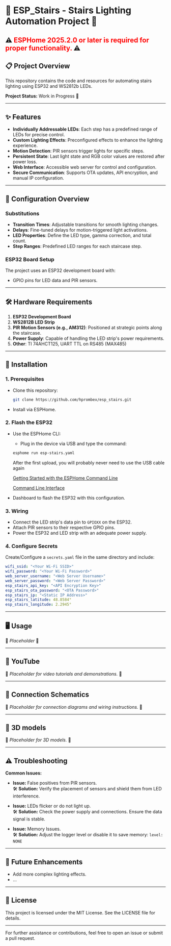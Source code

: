 
# 🌈 ESP_Stairs - Stairs Lighting Automation Project 🌈


## ⚠️ <span style="color: red;">ESPHome 2025.2.0 or later is required for proper functionality.</span> ⚠️ 

## 📋 Project Overview
This repository contains the code and resources for automating stairs lighting using ESP32 and WS2812b LEDs.

**Project Status:** Work in Progress 🚧 

---

## ✨ Features
- **Individually Addressable LEDs**: Each step has a predefined range of LEDs for precise control.
- **Custom Lighting Effects**: Preconfigured effects to enhance the lighting experience.
- **Motion Detection**: PIR sensors trigger lights for specific steps.
- **Persistent State**: Last light state and RGB color values are restored after power loss.
- **Web Interface**: Accessible web server for control and configuration.
- **Secure Communication**: Supports OTA updates, API encryption, and manual IP configuration.

---

## 🔧 Configuration Overview
### Substitutions
- **Transition Times**: Adjustable transitions for smooth lighting changes.
- **Delays**: Fine-tuned delays for motion-triggered light activations.
- **LED Properties**: Define the LED type, gamma correction, and total count.
- **Step Ranges**: Predefined LED ranges for each staircase step.

### ESP32 Board Setup
The project uses an ESP32 development board with:
- GPIO pins for LED data and PIR sensors.

---

## 🛠️ Hardware Requirements
1. **ESP32 Development Board**
2. **WS2812B LED Strip**
3. **PIR Motion Sensors (e.g., AM312)**: Positioned at strategic points along the staircase.
4. **Power Supply**: Capable of handling the LED strip's power requirements.
5. **Other**: TI 74AHCT125, UART TTL on RS485 (MAX485)

---

## 🧰 Installation
### 1. Prerequisites
- Clone this repository:
   ```bash
   git clone https://github.com/hprombex/esp_stairs.git
   ```
- Install via ESPHome.

### 2. Flash the ESP32
- Use the ESPHome CLI:
  - Plug in the device via USB and type the command:
  ```bash
  esphome run esp-stairs.yaml
   ```
  After the first upload, you will probably never need to use the USB cable again

  [Getting Started with the ESPHome Command Line](https://esphome.io/guides/getting_started_command_line.html)

  [Command Line Interface](https://esphome.io/guides/cli.html)


- Dashboard to flash the ESP32 with this configuration.

### 3. Wiring
- Connect the LED strip's data pin to `GPIOXX` on the ESP32.
- Attach PIR sensors to their respective GPIO pins.
- Power the ESP32 and LED strip with an adequate power supply.

### 4. Configure Secrets
Create/Configure a `secrets.yaml` file in the same directory and include:
```yaml
wifi_ssid: "<Your Wi-Fi SSID>"
wifi_password: "<Your Wi-Fi Password>"
web_server_username: "<Web Server Username>"
web_server_password: "<Web Server Password>"
esp_stairs_api_key: "<API Encryption Key>"
esp_stairs_ota_password: "<OTA Password>"
esp_stairs_ip: "<Static IP Address>"
esp_stairs_latitude: 48.8584°
esp_stairs_longitude: 2.2945°
```

---

## 🖥️ Usage
🚧 *Placeholder* 🚧

---

## 🎥 YouTube
🚧 *Placeholder for video tutorials and demonstrations.* 🚧

---

## 🧩 Connection Schematics
🚧 *Placeholder for connection diagrams and wiring instructions.* 🚧

---

## 🤖 3D models
🚧 *Placeholder for 3D models.* 🚧

---

## ⚠️ Troubleshooting
**Common Issues:**
- **Issue:** False positives from PIR sensors.  
  🛠️ **Solution:** Verify the placement of sensors and shield them from LED interference.

- **Issue:** LEDs flicker or do not light up.  
  🛠️ **Solution:** Check the power supply and connections. Ensure the data signal is stable.

- **Issue:** Memory Issues.  
  🛠️ **Solution:**  Adjust the logger level or disable it to save memory: ```level: NONE```

---

## 🎯 Future Enhancements
- Add more complex lighting effects.
- ...

---

## 📜 License
This project is licensed under the MIT License. See the LICENSE file for details.

---
For further assistance or contributions, feel free to open an issue or submit a pull request.
```
